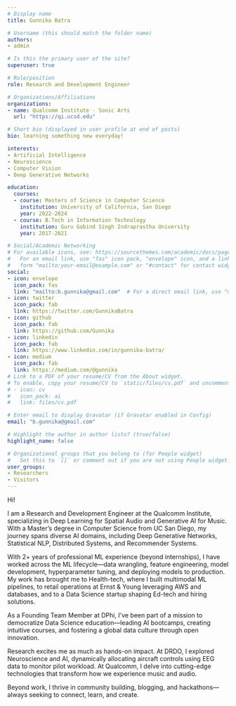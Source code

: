 ```yaml
---
# Display name
title: Gunnika Batra

# Username (this should match the folder name)
authors:
- admin

# Is this the primary user of the site?
superuser: true

# Role/position
role: Research and Development Engineer

# Organizations/Affiliations
organizations:
- name: Qualcomm Institute - Sonic Arts
  url: "https://qi.ucsd.edu"

# Short bio (displayed in user profile at end of posts)
bio: learning something new everyday!

interests:
- Artificial Intelligence
- Neuroscience
- Computer Vision
- Deep Generative Networks

education:
  courses:
  - course: Masters of Science in Computer Science
    institution: University of California, San Diego
    year: 2022-2024
  - course: B.Tech in Information Technology
    institution: Guru Gobind Singh Indraprastha University
    year: 2017-2021

# Social/Academic Networking
# For available icons, see: https://sourcethemes.com/academic/docs/page-builder/#icons
#   For an email link, use "fas" icon pack, "envelope" icon, and a link in the
#   form "mailto:your-email@example.com" or "#contact" for contact widget.
social:
- icon: envelope
  icon_pack: fas
  link: "mailto:b.gunnika@gmail.com"  # For a direct email link, use "mailto:test@example.org".
- icon: twitter
  icon_pack: fab
  link: https://twitter.com/GunnikaBatra
- icon: github
  icon_pack: fab
  link: https://github.com/Gunnika
- icon: linkedin
  icon_pack: fab
  link: https://www.linkedin.com/in/gunnika-batra/
- icon: medium
  icon_pack: fab
  link: https://medium.com/@gunnika
# Link to a PDF of your resume/CV from the About widget.
# To enable, copy your resume/CV to `static/files/cv.pdf` and uncomment the lines below.
# - icon: cv
#   icon_pack: ai
#   link: files/cv.pdf

# Enter email to display Gravatar (if Gravatar enabled in Config)
email: "b.gunnika@gmail.com"

# Highlight the author in author lists? (true/false)
highlight_name: false

# Organizational groups that you belong to (for People widget)
#   Set this to `[]` or comment out if you are not using People widget.
user_groups:
- Researchers
- Visitors
---
```


Hi! 

I am a Research and Development Engineer at the Qualcomm Institute, specializing in Deep Learning for Spatial Audio and Generative AI for Music. With a Master’s degree in Computer Science from UC San Diego, my journey spans diverse AI domains, including Deep Generative Networks, Statistical NLP, Distributed Systems, and Recommender Systems.

With 2+ years of professional ML experience (beyond internships), I have worked across the ML lifecycle—data wrangling, feature engineering, model development, hyperparameter tuning, and deploying models to production. My work has brought me to Health-tech, where I built multimodal ML pipelines, to retail operations at Ernst & Young leveraging AWS and databases, and to a Data Science startup shaping Ed-tech and hiring solutions.

As a Founding Team Member at DPhi, I’ve been part of a mission to democratize Data Science education—leading AI bootcamps, creating intuitive courses, and fostering a global data culture through open innovation.

Research excites me as much as hands-on impact. At DRDO, I explored Neuroscience and AI, dynamically allocating aircraft controls using EEG data to monitor pilot workload. At Qualcomm, I delve into cutting-edge technologies that transform how we experience music and audio.

Beyond work, I thrive in community building, blogging, and hackathons—always seeking to connect, learn, and create.
